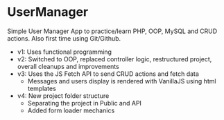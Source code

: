 # UserManager
Simple User Manager App to practice/learn PHP, OOP, MySQL and CRUD actions. Also first time using Git/Github.

- v1: Uses functional programming
- v2: Switched to OOP, replaced controller logic, restructured project, overall cleanups and improvements
- v3: Uses the JS Fetch API to send CRUD actions and fetch data
    - Messages and users display is rendered with VanillaJS using html templates
- v4: New project folder structure
    - Separating the project in Public and API
    - Added form loader mechanics